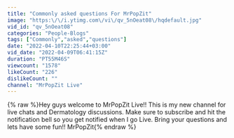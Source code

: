 ```yaml
---
title: "Commonly asked questions For MrPopZit"
image: "https:\/\/i.ytimg.com\/vi\/qv_5nOeat08\/hqdefault.jpg"
vid_id: "qv_5nOeat08"
categories: "People-Blogs"
tags: ["Commonly","asked","questions"]
date: "2022-04-10T22:25:44+03:00"
vid_date: "2022-04-09T06:41:15Z"
duration: "PT55M46S"
viewcount: "1578"
likeCount: "226"
dislikeCount: ""
channel: "MrPopZit Live"
---
```

{% raw %}Hey guys welcome to MrPopZit Live!! This is my new channel for live chats and Dermatology discussions. Make sure to subscribe and hit the notification bell so you get notified when I go Live. Bring your questions and lets have some fun!! MrPopZit{% endraw %}
